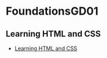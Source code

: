 # FoundationsGD01
## Learning HTML and CSS

* [Learning HTML and CSS][Learning HTML and CSS]













[Learning HTML and CSS]: https://drive.google.com/a/templeton.vsb.bc.ca/folderview?id=0BysMfTbvAUUVNEF1RVlMWlFhbmc&usp=sharing#


